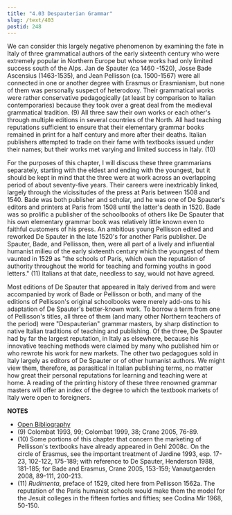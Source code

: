 ```yaml
---
title: "4.03 Despauterian Grammar"
slug: /text/403
postid: 248
---
```

We can consider this largely negative phenomenon by examining the fate in Italy of three grammatical authors of the early sixteenth century who were extremely popular in Northern Europe but whose works had only limited success south of the Alps. Jan de Spauter (ca 1460 -1520), Josse Bade Ascensius (1463-1535), and Jean Pellisson (ca. 1500-1567) were all connected in one or another degree with Erasmus or Erasmianism, but none of them was personally suspect of heterodoxy. Their grammatical works were rather conservative pedagogically (at least by comparison to Italian contemporaries) because they took over a great deal from the medieval grammatical tradition. (9) All three saw their own works or each other's through multiple editions in several countries of the North. All had teaching reputations sufficient to ensure that their elementary grammar books remained in print for a half century and more after their deaths. Italian publishers attempted to trade on their fame with textbooks issued under their names; but their works met varying and limited success in Italy. (10)

For the purposes of this chapter, I will discuss these three grammarians separately, starting with the eldest and ending with the youngest, but it should be kept in mind that the three were at work across an overlapping period of about seventy-five years. Their careers were inextricably linked, largely through the vicissitudes of the press at Paris between 1508 and 1540. Bade was both publisher and scholar, and he was one of De Spauter's editors and printers at Paris from 1508 until the latter's death in 1520. Bade was so prolific a publisher of the schoolbooks of others like De Spauter that his own elementary grammar book was relatively little known even to faithful customers of his press. An ambitious young Pellisson edited and reworked De Spauter in the late 1520's for another Paris publisher. De Spauter, Bade, and Pellisson, then, were all part of a lively and influential humanist milieu of the early sixteenth century which the youngest of them vaunted in 1529 as "the schools of Paris, which own the reputation of authority throughout the world for teaching and forming youths in good letters." (11) Italians at that date, needless to say, would not have agreed.

Most editions of De Spauter that appeared in Italy derived from and were accompanied by work of Bade or Pellisson or both, and many of the editions of Pellisson's original schoolbooks were merely add-ons to his adaptation of De Spauter's better-known work. To borrow a term from one of Pellisson's titles, all three of them (and many other Northern teachers of the period) were "Despauterian" grammar masters, by sharp distinction to native Italian traditions of teaching and publishing. Of the three, De Spauter had by far the largest reputation, in Italy as elsewhere, because his innovative teaching methods were claimed by many who published him or who rewrote his work for new markets. The other two pedagogues sold in Italy largely as editors of De Spauter or of other humanist authors. We might view them, therefore, as parasitical in Italian publishing terms, no matter how great their personal reputations for learning and teaching were at home. A reading of the printing history of these three renowned grammar masters will offer an index of the degree to which the textbook markets of Italy were open to foreigners.

**NOTES**
* [Open Bibliography](/bibliography.pdf)
* (9) Colombat 1993, 99; Colombat 1999, 38; Crane 2005, 76-89.
* (10) Some portions of this chapter that concern the marketing of Pellisson's textbooks have already appeared in Gehl 2008c. On the circle of Erasmus, see the important treatment of Jardine 1993, esp. 17-23, 102-122, 175-189; with reference to De Spauter, Henderson 1988, 181-185; for Bade and Erasmus, Crane 2005, 153-159; Vanautgaerden 2008, 89-111, 200-213.
* (11) *Rudimenta*, preface of 1529, cited here from Pellisson 1562a. The reputation of the Paris humanist schools would make them the model for the Jesuit colleges in the fifteen forties and fifties; see Codina Mir 1968, 50-150.
